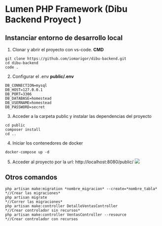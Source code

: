 # Lumen PHP Framework (Dibu Backend Proyect )

## Instanciar entorno de desarrollo local

1.  Clonar y abrir el proyecto con vs-code.
    **CMD**

```
git clone https://github.com/iomarigor/dibu-backend.git
cd dibu-backend
code .
```

2. Configurar el .env
   **public/.env**

```
DB_CONNECTION=mysql
DB_HOST=127.0.0.1
DB_PORT=3306
DB_DATABASE=homestead
DB_USERNAME=homestead
DB_PASSWORD=secret
```

3. Acceder a la carpeta public y instalar las dependencias del proyecto

```
cd public
composer install
cd ..
```

4. Iniciar los contenedores de docker

```
docker-compose up -d
```

5. Acceder al proyecto por la url:
   http://localhost:8080/public/
   [![](https://i.ibb.co/r60d4Pn/Captura-de-pantalla-2023-07-22-231112.png)](https://i.ibb.co/r60d4Pn/Captura-de-pantalla-2023-07-22-231112.png)
## Otros comandos
```
php artisan make:migration *nombre_migracion* --create=*nombre_tabla* *//Crear las migraciones*
php artisan migrate                                                   *//Correr las migraciones*
php artisan make:controller DetalleVentasController                   *//Crear controlador sin recursos*
php artisan make:controller VentasController --resource               *//Crear controlador con recursos
```
